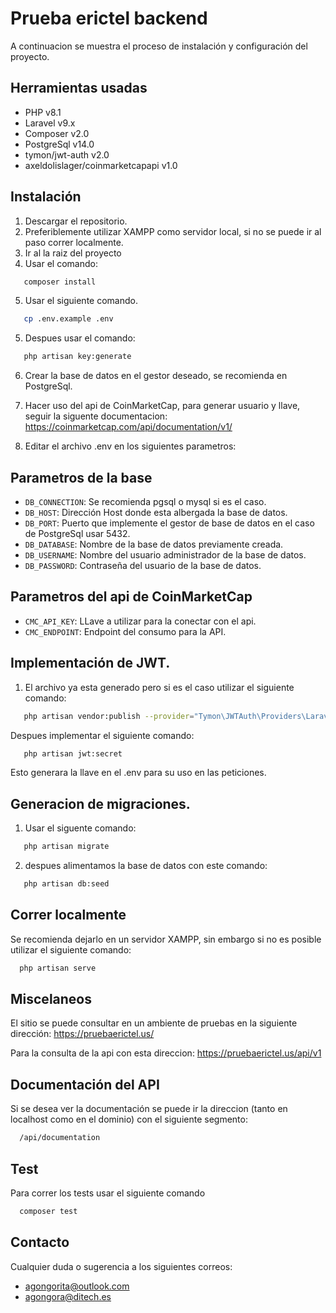 
# Prueba erictel backend

A continuacion se muestra el proceso de instalación y configuración del proyecto.




## Herramientas usadas

- PHP v8.1
- Laravel v9.x
- Composer v2.0
- PostgreSql v14.0
- tymon/jwt-auth v2.0
- axeldolislager/coinmarketcapapi v1.0

## Instalación

1. Descargar el repositorio.
2. Preferiblemente utilizar XAMPP como servidor local, si no se puede ir al paso correr localmente.
3. Ir al la raiz del proyecto
4. Usar el comando:
```bash
   composer install
```
5. Usar el siguiente comando.
```bash
   cp .env.example .env
```
5. Despues usar el comando:
```bash
   php artisan key:generate
```
6. Crear la base de datos en el gestor deseado, se recomienda en PostgreSql.

8. Hacer uso del api de CoinMarketCap, para generar usuario y llave, seguir la siguente documentacion: https://coinmarketcap.com/api/documentation/v1/

7. Editar el archivo .env en los siguientes parametros:

Parametros de la base
---------------

- `DB_CONNECTION`: Se recomienda pgsql o mysql si es el caso.
- `DB_HOST`: Dirección Host donde esta albergada la base de datos.
- `DB_PORT`: Puerto que implemente el gestor de base de datos en el caso de PostgreSql usar 5432.
- `DB_DATABASE`: Nombre de la base de datos previamente creada.
- `DB_USERNAME`: Nombre del usuario administrador de la base de datos.
- `DB_PASSWORD`: Contraseña del usuario de la base de datos.

Parametros del api de CoinMarketCap 
---------------
- `CMC_API_KEY`: LLave a utilizar para la conectar con el api.
- `CMC_ENDPOINT`: Endpoint del consumo para la API.

Implementación de JWT.
----------------
1. El archivo ya esta generado pero si es el caso utilizar el siguiente comando:

```bash
   php artisan vendor:publish --provider="Tymon\JWTAuth\Providers\LaravelServiceProvider"
```

Despues implementar el siguiente comando:

```bash
   php artisan jwt:secret
```
Esto generara la llave en el .env para su uso en las peticiones.


Generacion de migraciones.
----------------

1. Usar el siguente comando:

```bash
   php artisan migrate
```

2. despues alimentamos la base de datos con este comando:

```bash
   php artisan db:seed
```




    
## Correr localmente

Se recomienda dejarlo en un servidor XAMPP, sin embargo si no es posible utilizar el siguiente comando:

```bash
  php artisan serve
```



## Miscelaneos

El sitio se puede consultar en un ambiente de pruebas en la siguiente dirección: https://pruebaerictel.us/

Para la consulta de la api con esta direccion: https://pruebaerictel.us/api/v1

Documentación del API
---------------

Si se desea ver la documentación se puede ir la direccion (tanto en localhost como en el dominio) con el siguiente segmento: 

```bash
  /api/documentation
```

Test
---------------

Para correr los tests usar el siguiente comando

```bash
  composer test
```
Contacto
---------------

Cualquier duda o sugerencia a los siguientes correos:

- agongorita@outlook.com
- agongora@ditech.es

